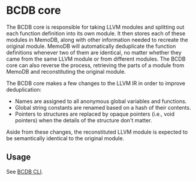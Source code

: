 # BCDB core

The BCDB core is responsible for taking LLVM modules and splitting out each
function definition into its own module. It then stores each of these modules
in MemoDB, along with other information needed to recreate the original module.
MemoDB will automatically deduplicate the function definitions whenever two
of them are identical, no matter whether they came from the same LLVM module or
from different modules. The BCDB core can also reverse the process, retrieving
the parts of a module from MemoDB and reconstituting the original module.

The BCDB core makes a few changes to the LLVM IR in order to improve
deduplication:

- Names are assigned to all anonymous global variables and functions.
- Global string constants are renamed based on a hash of their contents.
- Pointers to structures are replaced by opaque pointers (i.e., void pointers)
  when the details of the structure don't matter.

Aside from these changes, the reconstituted LLVM module is expected to be
semantically identical to the original module.

## Usage

See [BCDB CLI].

[BCDB CLI]: ./cli.md
